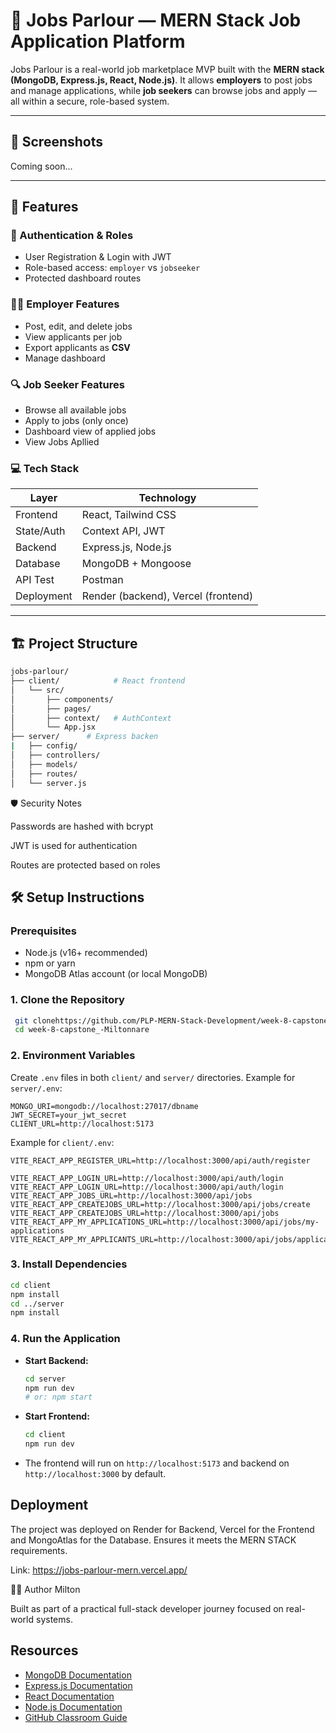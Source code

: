 # 💼 Jobs Parlour — MERN Stack Job Application Platform

Jobs Parlour is a real-world job marketplace MVP built with the **MERN stack (MongoDB, Express.js, React, Node.js)**. It allows **employers** to post jobs and manage applications, while **job seekers** can browse jobs and apply — all within a secure, role-based system.

---

## 📸 Screenshots

Coming soon... 

---

## 🚀 Features

### 👥 Authentication & Roles
- User Registration & Login with JWT
- Role-based access: `employer` vs `jobseeker`
- Protected dashboard routes

### 🧑‍💼 Employer Features
- Post, edit, and delete jobs
- View applicants per job
- Export applicants as **CSV**
- Manage dashboard

### 🔍 Job Seeker Features
- Browse all available jobs
- Apply to jobs (only once)
- Dashboard view of applied jobs 
- View Jobs Apllied 

### 💻 Tech Stack

| Layer      | Technology           |
|------------|----------------------|
| Frontend   | React, Tailwind CSS  |
| State/Auth | Context API, JWT     |
| Backend    | Express.js, Node.js  |
| Database   | MongoDB + Mongoose   |
| API Test   | Postman              |
| Deployment | Render (backend), Vercel (frontend) |

---

## 🏗️ Project Structure

```bash
jobs-parlour/
├── client/            # React frontend
│   └── src/
│       ├── components/
│       ├── pages/
│       ├── context/   # AuthContext
│       └── App.jsx
├── server/      # Express backen
|   ├── config/
│   ├── controllers/
│   ├── models/
│   ├── routes/
│   └── server.js

```
🛡️ Security Notes

Passwords are hashed with bcrypt

JWT is used for authentication

Routes are protected based on roles

## 🛠️ Setup Instructions

### Prerequisites
- Node.js (v16+ recommended)
- npm or yarn
- MongoDB Atlas account (or local MongoDB)

### 1. Clone the Repository
```bash
 git clonehttps://github.com/PLP-MERN-Stack-Development/week-8-capstone_-Miltonnare.git
 cd week-8-capstone_-Miltonnare
```

### 2. Environment Variables
Create `.env` files in both `client/` and `server/` directories. Example for `server/.env`:
```
MONGO_URI=mongodb://localhost:27017/dbname
JWT_SECRET=your_jwt_secret
CLIENT_URL=http://localhost:5173
```
Example for `client/.env`:
```
VITE_REACT_APP_REGISTER_URL=http://localhost:3000/api/auth/register

VITE_REACT_APP_LOGIN_URL=http://localhost:3000/api/auth/login
VITE_REACT_APP_LOGIN_URL=http://localhost:3000/api/auth/login
VITE_REACT_APP_JOBS_URL=http://localhost:3000/api/jobs
VITE_REACT_APP_CREATEJOBS_URL=http://localhost:3000/api/jobs/create
VITE_REACT_APP_CREATEJOBS_URL=http://localhost:3000/api/jobs
VITE_REACT_APP_MY_APPLICATIONS_URL=http://localhost:3000/api/jobs/my-applications
VITE_REACT_APP_MY_APPLICANTS_URL=http://localhost:3000/api/jobs/applicants
```

### 3. Install Dependencies
```bash
cd client
npm install
cd ../server
npm install
```

### 4. Run the Application
- **Start Backend:**
  ```bash
  cd server
  npm run dev
  # or: npm start
  ```
- **Start Frontend:**
  ```bash
  cd client
  npm run dev
  ```

- The frontend will run on `http://localhost:5173` and backend on `http://localhost:3000` by default.

## Deployment

 The project was deployed on Render for Backend, Vercel for the Frontend and MongoAtlas for the Database.
 Ensures it meets the MERN STACK requirements.

Link: https://jobs-parlour-mern.vercel.app/

👨‍💻 Author
Milton

Built as part of a practical full-stack developer journey focused on real-world systems.



## Resources

- [MongoDB Documentation](https://docs.mongodb.com/)
- [Express.js Documentation](https://expressjs.com/)
- [React Documentation](https://react.dev/)
- [Node.js Documentation](https://nodejs.org/en/docs/)
- [GitHub Classroom Guide](https://docs.github.com/en/education/manage-coursework-with-github-classroom) 